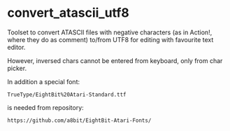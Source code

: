 # convert_atascii_utf8

Toolset to convert ATASCII files with negative characters (as in Action!, where they do as comment) to/from UTF8 for editing with favourite text editor.

However, inversed chars cannot be entered from keyboard, only from char picker.

In addition a special font:

    TrueType/EightBit%20Atari-Standard.ttf

is needed from repository:

    https://github.com/a8bit/EightBit-Atari-Fonts/

